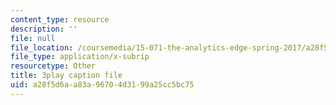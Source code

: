 ```yaml
---
content_type: resource
description: ''
file: null
file_location: /coursemedia/15-071-the-analytics-edge-spring-2017/a28f5d6aa83a96704d3199a25cc5bc75_mi-pl3_fIfc.srt
file_type: application/x-subrip
resourcetype: Other
title: 3play caption file
uid: a28f5d6a-a83a-9670-4d31-99a25cc5bc75
---
```

